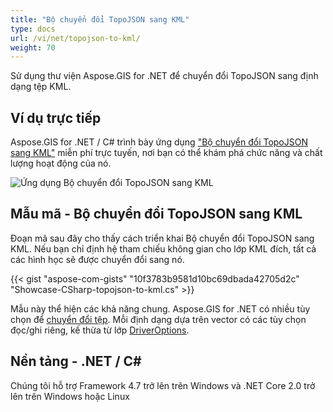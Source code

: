 ```yaml
---
title: "Bộ chuyển đổi TopoJSON sang KML"
type: docs
url: /vi/net/topojson-to-kml/
weight: 70
---
```


Sử dụng thư viện Aspose.GIS for .NET để chuyển đổi TopoJSON sang định dạng tệp KML.

## **Ví dụ trực tiếp**

Aspose.GIS for .NET / C# trình bày ứng dụng ["Bộ chuyển đổi TopoJSON sang KML"](https://products.aspose.app/gis/conversion/topojson-to-kml) miễn phí trực tuyến, nơi bạn có thể khám phá chức năng và chất lượng hoạt động của nó.

![Ứng dụng Bộ chuyển đổi TopoJSON sang KML](conversion.png)

## **Mẫu mã - Bộ chuyển đổi TopoJSON sang KML**

Đoạn mã sau đây cho thấy cách triển khai Bộ chuyển đổi TopoJSON sang KML. Nếu bạn chỉ định hệ tham chiếu không gian cho lớp KML đích, tất cả các hình học sẽ được chuyển đổi sang nó. 

{{< gist "aspose-com-gists" "10f3783b9581d10bc69dbada42705d2c" "Showcase-CSharp-topojson-to-kml.cs" >}}

Mẫu này thể hiện các khả năng chung. Aspose.GIS for .NET có nhiều tùy chọn để [chuyển đổi tệp](https://docs.aspose.com/gis/net/vector-layers/). Mỗi định dạng dựa trên vector có các tùy chọn đọc/ghi riêng, kế thừa từ lớp [DriverOptions](https://reference.aspose.com/gis/net/aspose.gis/driveroptions).

## **Nền tảng - .NET / C#**

Chúng tôi hỗ trợ Framework 4.7 trở lên trên Windows và .NET Core 2.0 trở lên trên Windows hoặc Linux
